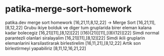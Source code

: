 # patika-merge-sort-homework
patika.dev merge sort homework
[16,21,11,8,12,22] -> Merge Sort
[16,21,11],[8,12,22] Grubu ikiye bolduk ve diger tum gruplarida birer eleman kalana kadar bolecegiz
[16,21][11],[8,12][22]
[(16)(21)][11],[(8)(12)][22] Simdi normal parantezli olanlari siralayalim
[16,21][11],[8,12][22] Simdi ikili gruplarin elemanlarini karsilastirarak birlestirelim
[16,11,21],[8,12,22] Artik son birlestirmeyi yapabiliriz
[8,11,12,16,21,22]
